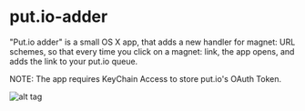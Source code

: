 put.io-adder
============

"Put.io adder" is a small OS X app, that adds a new handler for magnet: URL schemes, so that every time you click on a magnet:
link, the app opens, and adds the link to your put.io queue.

NOTE: The app requires KeyChain Access to store put.io's OAuth Token.

![alt tag](http://f.cl.ly/items/3O0e3m1S36203j2k2f3P/Screen%20Shot%202013-07-05%20at%202.43.32%20AM.png)
